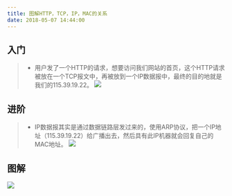 ```yaml
---
title: 图解HTTP，TCP，IP，MAC的关系
date: 2018-05-07 14:44:00
---
```

## 入门

>*  用户发了一个HTTP的请求，想要访问我们网站的首页，这个HTTP请求被放在一个TCP报文中，再被放到一个IP数据报中，最终的目的地就是我们的115.39.19.22。 ![](/Users/yueshutong/Downloads/md/2018/LOCAL/20180507图解HTTPTCPIPMAC的关系/1136672-20190623140056541-754095551.png)

## 进阶

>*  IP数据报其实是通过数据链路层发过来的，使用ARP协议，把一个IP地址（115.39.19.22）给广播出去，然后具有此IP机器就会回复自己的MAC地址。 ![](/Users/yueshutong/Downloads/md/2018/LOCAL/20180507图解HTTPTCPIPMAC的关系/1136672-20190623140108939-1068943248.png)

## 图解


![](/Users/yueshutong/Downloads/md/2018/LOCAL/20180507图解HTTPTCPIPMAC的关系/1136672-20190623140124684-759993153.png)